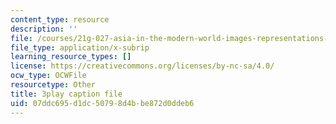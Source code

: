 ```yaml
---
content_type: resource
description: ''
file: /courses/21g-027-asia-in-the-modern-world-images-representations-fall-2016/07ddc695d1dc50798d4bbe872d0ddeb6_1801226.vtt
file_type: application/x-subrip
learning_resource_types: []
license: https://creativecommons.org/licenses/by-nc-sa/4.0/
ocw_type: OCWFile
resourcetype: Other
title: 3play caption file
uid: 07ddc695-d1dc-5079-8d4b-be872d0ddeb6
---
```

